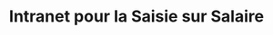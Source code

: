 ---
layout: page
categories: mission
title: "Intranet pour la Saisie sur Salaire"
skills:
  - Backend
start_date: 2009-02-01
end_date: 2011-07-01
company : SNCF
team : 7 MOE dont 4 Développeurs
position: Concepteur-Développeur 
status: Externe, CDI **Osiatis**
achievements:
- Ajout des fonctionnalités pour les pensions alimentaires.
- Mise en place de test d'intégration automatisé pour les traitements.
- Maintenance de code et test.
- Gestion de versions, livraison.

environments: [C#, ASP.Net, EntLib, Sql-Server, Caliber, Quality Center]
input_skill:
 - J'ai travaillé en tant qu'operateur de saisie de dossier surendettement et décision de justice. Cette coïncidence, a attiser mon intéret pour la partie métier. 
output_skill:
 - J'ai demandé à rester après la mise en production pour complèter
 - "Cette experience ma permis d'aprehender les enjeux d'une grande company dans la gestion du developpement logiciel: séparation du développement, intégration et exploitation, Gestion des exigences, traçabilité (cf. ITIL, ISO27002)."
story: |
  L'état a délégué une grande partie des fonctions sociales à la SNCF et donc garde cette tradition de ce rôle. Et donc dans la gestion de l'oboslescence du COBOL, j'ai participé au projet de réecriture en C# Asp.NET pour le traitement des saisies sur salaires.

  Ceci s'inscrit dans un Forfait groupé plafonné: une équipe Osiatis dans les batiments de la SNCF, et donc un co-pilotage de la gouvernance du projet.
---